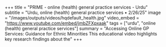 +++
title = "PRIME - online (health) general practice services - Urdu"
subtitle = "Urdu, online (health) general practice services • 2/26/25"
image = "/images/outputs/videos/hqdefault_health.jpg"
video_embed = "https://www.youtube.com/embed/jmbZFXpxaak"
tags = ["urdu", "online (health) general practice services"]
summary = "Accessing Online GP Services: Guidance for Ethnic Minorities This educational video highlights key research findings about the"
+++
